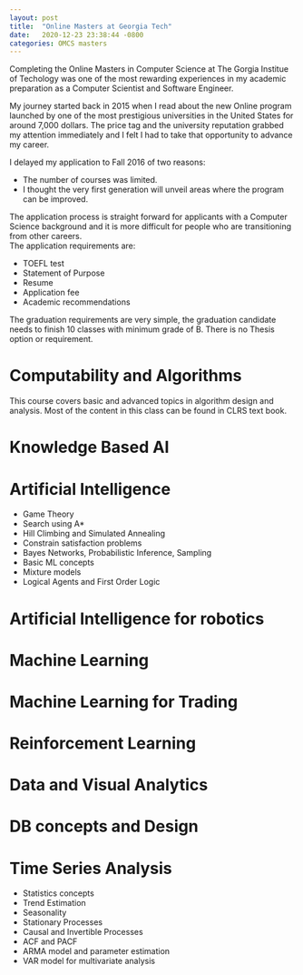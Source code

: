 ```yaml
---
layout: post
title:  "Online Masters at Georgia Tech"
date:   2020-12-23 23:38:44 -0800
categories: OMCS masters
---
```

Completing the Online Masters in Computer Science at The Gorgia Institue of Techology was one of the most rewarding experiences in my academic preparation as a Computer Scientist and Software Engineer.

My journey started back in 2015 when I read about the new Online program launched by one of the most prestigious universities in the United States for around 7,000 dollars.  The price tag and the university reputation grabbed my attention immediately and I felt I had to take that opportunity to advance my career.  

I delayed my application to Fall 2016 of two reasons:
  - The number of courses was limited.
  - I thought the very first generation will unveil areas where the program can be improved. 

The application process is straight forward for applicants with a Computer Science background and it is more difficult for people who are transitioning from other careers.  
The application requirements are:
  - TOEFL test
  - Statement of Purpose
  - Resume
  - Application fee
  - Academic recommendations 

The graduation requirements are very simple, the graduation candidate needs to finish 10 classes with minimum grade of B. There is no Thesis option or requirement.


# Computability and Algorithms
This course covers basic and advanced topics in algorithm design and analysis.
Most of the content in this class can be found in CLRS text book.
# Knowledge Based AI

# Artificial Intelligence
- Game Theory
- Search using A*
- Hill Climbing and Simulated Annealing
- Constrain satisfaction problems
- Bayes Networks, Probabilistic Inference, Sampling
- Basic ML concepts
- Mixture models
- Logical Agents and First Order Logic

# Artificial Intelligence for robotics
# Machine Learning
# Machine Learning for Trading
# Reinforcement Learning
# Data and Visual Analytics
# DB concepts and Design
# Time Series Analysis
- Statistics concepts
- Trend Estimation
- Seasonality
- Stationary Processes
- Causal and Invertible Processes
- ACF and PACF
- ARMA model and parameter estimation
- VAR model for multivariate analysis